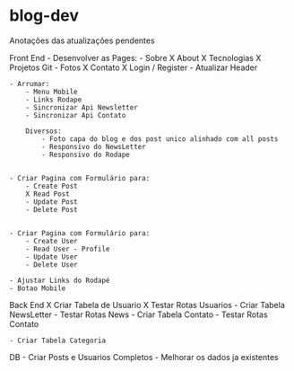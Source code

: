 # blog-dev

Anotações das atualizações pendentes

Front End
    - Desenvolver as Pages:
        - Sobre
            X About
            X Tecnologias
            X Projetos Git
            - Fotos
        X Contato
        X Login / Register
        - Atualizar Header
    
    - Arrumar:
        - Menu Mobile
        - Links Rodape
        - Sincronizar Api Newsletter
        - Sincronizar Api Contato
        
        Diversos:
            - Foto capa do blog e dos post unico alinhado com all posts
            - Responsivo do NewsLetter
            - Responsivo do Rodape
    
    
    - Criar Pagina com Formulário para: 
        - Create Post
        X Read Post
        - Update Post
        - Delete Post
    
    
    - Criar Pagina com Formulário para: 
        - Create User
        - Read User - Profile
        - Update User
        - Delete User
        
    - Ajustar Links do Rodapé
    - Botao Mobile
    
    
Back End
    X Criar Tabela de Usuario
    X Testar Rotas Usuarios
    - Criar Tabela NewsLetter
    - Testar Rotas News
    - Criar Tabela Contato
    - Testar Rotas Contato

    - Criar Tabela Categoria
    
    
DB
    - Criar Posts e Usuarios Completos
    - Melhorar os dados ja existentes